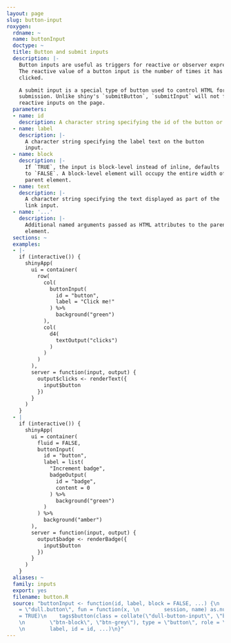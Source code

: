 ```yaml
---
layout: page
slug: button-input
roxygen:
  rdname: ~
  name: buttonInput
  doctype: ~
  title: Button and submit inputs
  description: |-
    Button inputs are useful as triggers for reactive or observer expressions.
    The reactive value of a button input is the number of times it has been
    clicked.

    A submit input is a special type of button used to control HTML form
    submission. Unlike shiny's `submitButton`, `submitInput` will not freeze all
    reactive inputs on the page.
  parameters:
  - name: id
    description: A character string specifying the id of the button or link input.
  - name: label
    description: |-
      A character string specifying the label text on the button
      input.
  - name: block
    description: |-
      If `TRUE`, the input is block-level instead of inline, defaults
      to `FALSE`. A block-level element will occupy the entire width of its
      parent element.
  - name: text
    description: |-
      A character string specifying the text displayed as part of the
      link input.
  - name: '...'
    description: |-
      Additional named arguments passed as HTML attributes to the parent
      element.
  sections: ~
  examples:
  - |-
    if (interactive()) {
      shinyApp(
        ui = container(
          row(
            col(
              buttonInput(
                id = "button",
                label = "Click me!"
              ) %>%
                background("green")
            ),
            col(
              d4(
                textOutput("clicks")
              )
            )
          )
        ),
        server = function(input, output) {
          output$clicks <- renderText({
            input$button
          })
        }
      )
    }
  - |
    if (interactive()) {
      shinyApp(
        ui = container(
          fluid = FALSE,
          buttonInput(
            id = "button",
            label = list(
              "Increment badge",
              badgeOutput(
                id = "badge",
                content = 0
              ) %>%
                background("green")
            )
          ) %>%
            background("amber")
        ),
        server = function(input, output) {
          output$badge <- renderBadge({
            input$button
          })
        }
      )
    }
  aliases: ~
  family: inputs
  export: yes
  filename: button.R
  source: "buttonInput <- function(id, label, block = FALSE, ...) {\n    shiny::registerInputHandler(type
    = \"dull.button\", fun = function(x, \n        session, name) as.numeric(x), force
    = TRUE)\n    tags$button(class = collate(\"dull-button-input\", \"btn\", if (block)
    \n        \"btn-block\", \"btn-grey\"), type = \"button\", role = \"button\",
    \n        label, id = id, ...)\n}"
---
```

